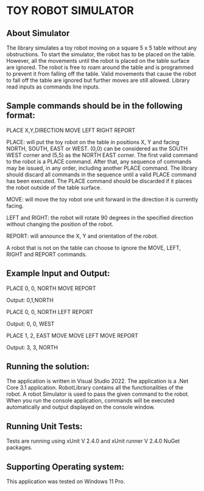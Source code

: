 # TOY ROBOT SIMULATOR

## About Simulator

The library simulates a toy robot moving on a square 5 x 5 table without any obstructions. To start the simulator, the robot has to be placed on the table. 
However, all the movements until the robot is placed on the table surface are ignored. The robot is free to roam around the table and is programmed to prevent it from falling off the 
table. Valid movements that cause the robot to fall off the table are ignored but further moves are still allowed. Library read inputs
as commands line inputs.

## Sample commands should be in the following format:

PLACE X,Y,DIRECTION
MOVE
LEFT
RIGHT
REPORT

PLACE: will put the toy robot on the table in positions X, Y and facing NORTH, SOUTH, EAST or WEST. (0,0) can be considered as the SOUTH WEST corner
and (5,5) as the NORTH EAST corner. The first valid command to the robot is a PLACE command. After that, any sequence of commands may be issued, 
in any order, including another PLACE command. The library should discard all commands in the sequence until a valid PLACE command has been 
executed. The PLACE command should be discarded if it places the robot outside of the table surface.

MOVE: will move the toy robot one unit forward in the direction it is currently facing.

LEFT and RIGHT: the robot will rotate 90 degrees in the specified direction without changing the position of the robot.

REPORT: will announce the X, Y and orientation of the robot.

A robot that is not on the table can choose to ignore the MOVE, LEFT, RIGHT and REPORT commands.

## Example Input and Output:

PLACE 0, 0, NORTH
MOVE
REPORT

Output: 0,1,NORTH

PLACE 0, 0, NORTH
LEFT
REPORT

Output: 0, 0, WEST

PLACE 1, 2, EAST
MOVE
MOVE
LEFT
MOVE
REPORT

Output: 3, 3, NORTH

## Running the solution:

The application is written in Visual Studio 2022. The application is a .Net Core 3.1 application. RobotLibrary 
contains all the functionalities of the robot. A robot Simulator is used to pass the given command to the robot. When
you run the console application, commands will be executed automatically and output displayed on the console window.

## Running Unit Tests:

Tests are running using xUnit V 2.4.0 and xUnit runner V 2.4.0 NuGet packages.

## Supporting Operating system:
This application was tested on Windows 11 Pro.